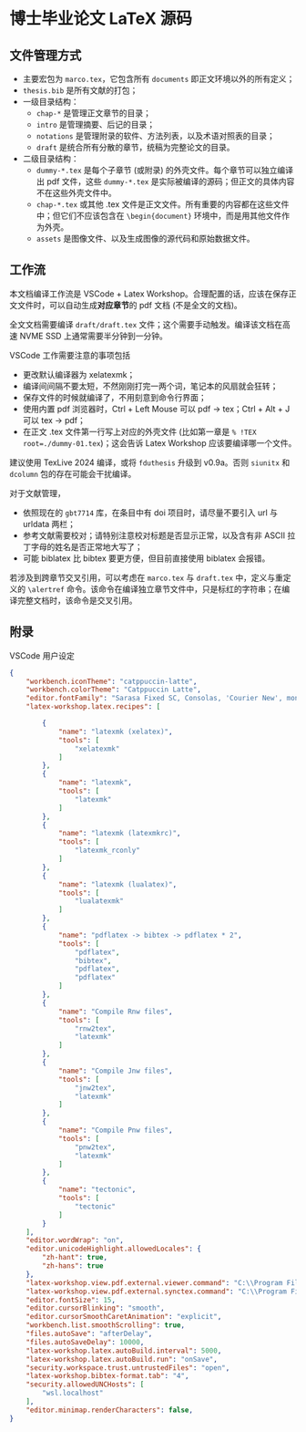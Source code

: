 # 博士毕业论文 LaTeX 源码

## 文件管理方式

- 主要宏包为 `marco.tex`，它包含所有 `documents` 即正文环境以外的所有定义；
- `thesis.bib` 是所有文献的打包；
- 一级目录结构：
  - `chap-*` 是管理正文章节的目录；
  - `intro` 是管理摘要、后记的目录；
  - `notations` 是管理附录的软件、方法列表，以及术语对照表的目录；
  - `draft` 是统合所有分散的章节，统稿为完整论文的目录。
- 二级目录结构：
  - `dummy-*.tex` 是每个子章节 (或附录) 的外壳文件。每个章节可以独立编译出 pdf 文件，这些 `dummy-*.tex` 是实际被编译的源码；但正文的具体内容不在这些外壳文件中。
  - `chap-*.tex` 或其他 .tex 文件是正文文件。所有重要的内容都在这些文件中；但它们不应该包含在 `\begin{document}` 环境中，而是用其他文件作为外壳。
  - `assets` 是图像文件、以及生成图像的源代码和原始数据文件。

## 工作流

本文档编译工作流是 VSCode + Latex Workshop。合理配置的话，应该在保存正文文件时，可以自动生成**对应章节**的 pdf 文档 (不是全文的文档)。

全文文档需要编译 `draft/draft.tex` 文件；这个需要手动触发。编译该文档在高速 NVME SSD 上通常需要半分钟到一分钟。

VSCode 工作需要注意的事项包括
- 更改默认编译器为 xelatexmk；
- 编译间间隔不要太短，不然刚刚打完一两个词，笔记本的风扇就会狂转；
- 保存文件的时候就编译了，不用刻意到命令行界面；
- 使用内置 pdf 浏览器时，Ctrl + Left Mouse 可以 pdf -> tex；Ctrl + Alt + J 可以 tex -> pdf；
- 在正文 .tex 文件第一行写上对应的外壳文件 (比如第一章是 `% !TEX root=./dummy-01.tex`)；这会告诉 Latex Workshop 应该要编译哪一个文件。

建议使用 TexLive 2024 编译，或将 `fduthesis` 升级到 v0.9a。否则 `siunitx` 和 `dcolumn` 包的存在可能会干扰编译。

对于文献管理，
- 依照现在的 `gbt7714` 库，在条目中有 doi 项目时，请尽量不要引入 url 与 urldata 两栏；
- 参考文献需要校对；请特别注意校对标题是否显示正常，以及含有非 ASCII 拉丁字母的姓名是否正常地大写了；
- 可能 biblatex 比 bibtex 要更方便，但目前直接使用 biblatex 会报错。

若涉及到跨章节交叉引用，可以考虑在 `marco.tex` 与 `draft.tex` 中，定义与重定义的 `\alertref` 命令。该命令在编译独立章节文件中，只是标红的字符串；在编译完整文档时，该命令是交叉引用。

## 附录

VSCode 用户设定

```json
{
    "workbench.iconTheme": "catppuccin-latte",
    "workbench.colorTheme": "Catppuccin Latte",
    "editor.fontFamily": "Sarasa Fixed SC, Consolas, 'Courier New', monospace",
    "latex-workshop.latex.recipes": [

        {
            "name": "latexmk (xelatex)",
            "tools": [
                "xelatexmk"
            ]
        },
        {
            "name": "latexmk",
            "tools": [
                "latexmk"
            ]
        },
        {
            "name": "latexmk (latexmkrc)",
            "tools": [
                "latexmk_rconly"
            ]
        },
        {
            "name": "latexmk (lualatex)",
            "tools": [
                "lualatexmk"
            ]
        },
        {
            "name": "pdflatex -> bibtex -> pdflatex * 2",
            "tools": [
                "pdflatex",
                "bibtex",
                "pdflatex",
                "pdflatex"
            ]
        },
        {
            "name": "Compile Rnw files",
            "tools": [
                "rnw2tex",
                "latexmk"
            ]
        },
        {
            "name": "Compile Jnw files",
            "tools": [
                "jnw2tex",
                "latexmk"
            ]
        },
        {
            "name": "Compile Pnw files",
            "tools": [
                "pnw2tex",
                "latexmk"
            ]
        },
        {
            "name": "tectonic",
            "tools": [
                "tectonic"
            ]
        }
    ],
    "editor.wordWrap": "on",
    "editor.unicodeHighlight.allowedLocales": {
        "zh-hant": true,
        "zh-hans": true
    },
    "latex-workshop.view.pdf.external.viewer.command": "C:\\Program Files\\SumatraPDF\\SumatraPDF.exe",
    "latex-workshop.view.pdf.external.synctex.command": "C:\\Program Files\\SumatraPDF\\SumatraPDF.exe",
    "editor.fontSize": 15,
    "editor.cursorBlinking": "smooth",
    "editor.cursorSmoothCaretAnimation": "explicit",
    "workbench.list.smoothScrolling": true,
    "files.autoSave": "afterDelay",
    "files.autoSaveDelay": 10000,
    "latex-workshop.latex.autoBuild.interval": 5000,
    "latex-workshop.latex.autoBuild.run": "onSave",
    "security.workspace.trust.untrustedFiles": "open",
    "latex-workshop.bibtex-format.tab": "4",
    "security.allowedUNCHosts": [
        "wsl.localhost"
    ],
    "editor.minimap.renderCharacters": false,
}
```
